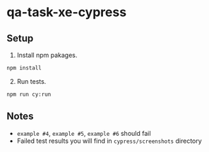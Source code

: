 # qa-task-xe-cypress

## Setup

1. Install npm pakages.
```bash
npm install
```
2. Run tests.
```bash
npm run cy:run
```

## Notes
- `example #4`, `example #5`, `example #6` should fail
- Failed test results you will find in `cypress/screenshots` directory